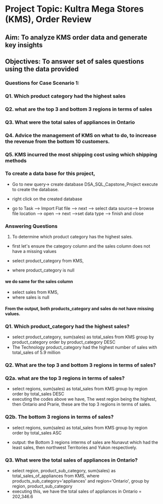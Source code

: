 # Project Topic: Kultra Mega Stores (KMS), Order Review 
## Aim: To analyze KMS order data and generate key insights

## Objectives: To answer set of sales questions using the data provided 
### Questions for Case Scenario 1: 

### Q1. Which product category had the highest sales

### Q2. what are the top 3 and bottom 3 regions in terms of sales 

### Q3. What were the total sales of appliances in Ontario
  
### Q4. Advice the management of KMS on what to do, to increase the revenue from the bottom  10 customers.
  
### Q5. KMS incurred the most shipping cost using which shipping methods 

### To create a data base for this project, 
- Go to new query-> create database DSA_SQL_Capstone_Project
execute to create the database.

- right click on the created database
- go to Task --> Import Flat file --> next --> select data source-->  browse file location --> open --> next -->set data type --> finish and close

### Answering Questions 

 1. To determine which product category has the highest sales.
 - first let's ensure the category column and the sales column does not have a missing values 

  - select product_category from KMS,
  - where product_category is null
  
#### we do same for the sales column
- select sales from KMS,
- where sales is null

#### From the output, both products_category and sales do not have missing values.

### Q1. Which product_category had the highest sales?
  
- select product_category,  sum(sales) as total_sales from KMS group by product_category order by product_category DESC
- The Technology product_category had the highest number of sales with total_sales of 5.9 million 

### Q2. What are the top 3 and bottom 3 regions in terms of sales?

### Q2a. what are the top 3 regions in terms of sales?

 - select regions, sum(sales) as total_sales from KMS group by region
order by total_sales  DESC
- executing the codes above we have, The west region being the highest, then Ontario and Prarie, these are the top 3 regions in terms of sales.

### Q2b. The bottom 3 regions in terms of sales?
 - select regions, sum(sales) as total_sales from KMS group by region
order by total_sales  ASC

- output: the Bottom 3 regions interms of sales are Nunavut which had the least sales, then northwest Territories and Yukon respectively.

### Q3. What were the total sales of appliances in Ontario?

 - select region, product_sub_category, sum(sales) as total_sales_of_appliances from KMS, where products_sub_category='appliances' and region='Ontario', group by region, product_sub_category
 - executing this, we have the total sales of appliances in Ontario = 202,346.6
